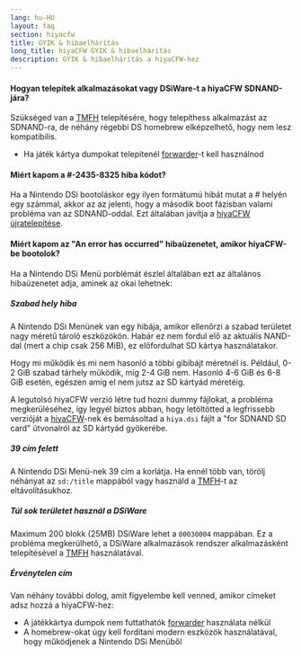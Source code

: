 ```yaml
---
lang: hu-HU
layout: faq
section: hiyacfw
title: GYIK & hibaelhárítás
long_title: hiyaCFW GYIK & hibaelhárítás
description: GYIK & hibaelhárítás a hiyaCFW-hez
---
```


#### Hogyan telepítek alkalmazásokat vagy DSiWare-t a hiyaCFW SDNAND-jára?
Szükséged van a [TMFH](https://github.com/JeffRuLz/TMFH/releases/latest) telepítésére, hogy telepíthess alkalmazást az SDNAND-ra, de néhány régebbi DS homebrew elképzelhető, hogy nem lesz kompatibilis.
- Ha játék kártya dumpokat telepítenél [forwarder](../ds-index/forwarders)-t kell használnod

#### Miért kapom a #-2435-8325 hiba kódot?
Ha a Nintendo DSi bootoláskor egy ilyen formátumú hibát mutat a # helyén egy számmal, akkor az az jelenti, hogy a második boot fázisban valami probléma van az SDNAND-oddal. Ezt általában javítja a [hiyaCFW újratelepítése](installing).

#### Miért kapom az "An error has occurred" hibaüzenetet, amikor hiyaCFW-be bootolok?
Ha a Nintendo DSi Menü porblémát észlel általában ezt az általános hibaüzenetet adja, aminek az okai lehetnek:

##### Szabad hely hiba
A Nintendo DSi Menünek van egy hibája, amikor ellenőrzi a szabad területet nagy méretű tároló eszközökön. Habár ez nem fordul elő az aktuális NAND-dal (mert a chip csak 256 MiB), ez előfordulhat SD kártya használatakor.

Hogy mi működik és mi nem hasonló a többi gibibájt méretnél is. Például, 0-2 GiB szabad tárhely működik, míg 2-4 GiB nem. Hasonló 4-6 GiB és 6-8 GiB esetén, egészen amíg el nem jutsz az SD kártyád méretéig.

A legutolsó hiyaCFW verzió létre tud hozni dummy fájlokat, a probléma megkerüléséhez, így legyél biztos abban, hogy letöltötted a legfrissebb verzióját a [hiyaCFW](https://github.com/RocketRobz/hiyaCFW/releases/latest/download/hiyaCFW.7z)-nek és bemásoltad a `hiya.dsi` fájlt a "for SDNAND SD card" útvonalról az SD kártyád gyökerébe.

##### 39 cím felett
A Nintendo DSi Menü-nek 39 cím a korlátja. Ha ennél több van, törölj néhányat az `sd:/title` mappából vagy használd a [TMFH](https://github.com/JeffRuLz/TMFH/releases/latest)-t az eltávolításukhoz.

##### Túl sok területet használ a DSiWare
Maximum 200 blokk (25MB) DSiWare lehet a `00030004` mappában. Ez a probléma megkerülhető, a DSiWare alkalmazások rendszer alkalmazásként telepítésével a [TMFH](https://github.com/JeffRuLz/TMFH/releases/latest) használatával.

##### Érvénytelen cím
Van néhány további dolog, amit figyelembe kell venned, amikor címeket adsz hozzá a hiyaCFW-hez:
- A játékkártya dumpok nem futtathatók [forwarder](../ds-index/forwarders) használata nélkül
- A homebrew-okat úgy kell fordítani modern eszközök használatával, hogy működjenek a Nintendo DSi Menüből
